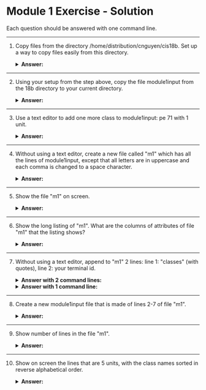 # Module 1 Exercise - Solution

Each question should be answered with one command line.

--------------------------------------
1. Copy files from the directory /home/distribution/cnguyen/cis18b. Set up a way to copy files easily from this directory.

   <details>
   <summary><strong>Answer:</strong></summary>
   
   ```bash
   ln -s /home/distribution/cnguyen/cis18b 18b
   ```

   Explanation: Creates a symbolic link named `18b` to the directory for easy access.

   </details>

--------------------------------------
2. Using your setup from the step above, copy the file module1input from the 18b directory to your current directory.

   <details>
   <summary><strong>Answer:</strong></summary>
   
   ```bash
   cp 18b/module1input .
   ```

   Explanation: Copies the file `module1input` from the `18b` directory to the current directory.

   </details>

--------------------------------------
3. Use a text editor to add one more class to module1input: pe 71 with 1 unit.

   <details>
   <summary><strong>Answer:</strong></summary>
   
   ```bash
   vim module1input
   ```

   Explanation: Opens the file in `vim` editor.
   - `6G`          go to line 6
   - `o`           open a new line, go to insert mode
   - `pe,71,1`     type in line
   - `escape`      go back to command mode
   - `:wq`         save and quit

   </details>

--------------------------------------
4. Without using a text editor, create a new file called "m1" which has all the lines of module1input, except that all letters are in uppercase and each comma is changed to a space character.

   <details>
   <summary><strong>Answer:</strong></summary>
   
   ```bash
   tr 'a-z,' 'A-Z ' < module1input > m1
   ```

   Explanation: Translates lowercase letters to uppercase and commas to spaces, outputting to `m1`.

   </details>

--------------------------------------
5. Show the file "m1" on screen.

   <details>
   <summary><strong>Answer:</strong></summary>
   
   ```bash
   cat m1
   ```

   Explanation: Displays the contents of the file `m1`.

   </details>

--------------------------------------
6. Show the long listing of "m1". What are the columns of attributes of file "m1" that the listing shows?

   <details>
   <summary><strong>Answer:</strong></summary>
   
   ```bash
   ls -l m1
   ```

   Explanation: Provides a detailed listing of `m1` with attributes like permissions, owner, size, etc.
   The columns are:
   - file type and permission
   - number of hard links
   - user id of owner
   - group of owner
   - number of bytes of data in the file
   - last access date and time
   - filename

   </details>

--------------------------------------
7. Without using a text editor, append to "m1" 2 lines: line 1: "classes" (with quotes), line 2: your terminal id.

   <details>
   <summary><strong>Answer with 2 command lines:</strong></summary>
   
   ```bash
   echo \"classes\" >> m1
   tty >> m1
   ```

   Explanation: Appends the line `"classes"` and the terminal ID to `m1`.

   </details>

   <details>
   <summary><strong>Answer with 1 command line:</strong></summary>
   
   ```bash
   (echo \"classes\" ; tty) >> m1
   ```

   Explanation: Combines both commands to append in one line.

   </details>

--------------------------------------
8. Create a new module1input file that is made of lines 2-7 of file "m1".

   <details>
   <summary><strong>Answer:</strong></summary>
   
   ```bash
   head -7 m1 | tail -6 > module1input
   ```

   Explanation: Extracts lines 2-7 from `m1` and writes them to `module1input`.

   </details>

--------------------------------------
9. Show number of lines in the file "m1".

   <details>
   <summary><strong>Answer:</strong></summary>
   
   ```bash
   wc -l m1
   ```

   Explanation: Counts and displays the number of lines in `m1`.

   </details>

--------------------------------------
10. Show on screen the lines that are 5 units, with the class names sorted in reverse alphabetical order.

    <details>
    <summary><strong>Answer:</strong></summary>
    
    ```bash
    egrep ' 5' m1 | sort -r
    ```

    Explanation: Filters lines containing '5' and sorts them in reverse order.

    </details>